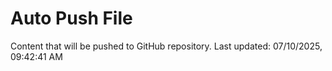 # Auto Push File

Content that will be pushed to GitHub repository.
Last updated: 07/10/2025, 09:42:41 AM